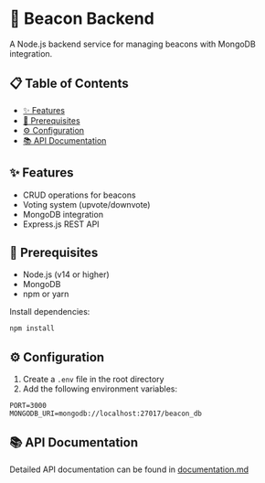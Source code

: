 # 🌟 Beacon Backend

A Node.js backend service for managing beacons with MongoDB integration.

## 📋 Table of Contents
- [✨ Features](#-features)
- [🔧 Prerequisites](#-prerequisites)
- [⚙️ Configuration](#️-configuration)
- [📚 API Documentation](#-api-documentation)


## ✨ Features
- CRUD operations for beacons
- Voting system (upvote/downvote)
- MongoDB integration
- Express.js REST API

## 🔧 Prerequisites
- Node.js (v14 or higher)
- MongoDB
- npm or yarn

Install dependencies:
```bash
npm install
```

## ⚙️ Configuration
1. Create a `.env` file in the root directory
2. Add the following environment variables:
```env
PORT=3000
MONGODB_URI=mongodb://localhost:27017/beacon_db
```

## 📚 API Documentation
Detailed API documentation can be found in [documentation.md](./documentation.md)
